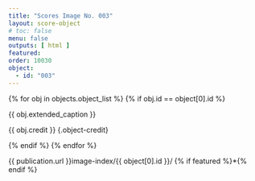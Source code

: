 ```yaml
---
title: "Scores Image No. 003"
layout: score-object
# toc: false
menu: false
outputs: [ html ]
featured: 
order: 10030
object:
  - id: "003"
---
```


{% for obj in objects.object_list %}
{% if obj.id == object[0].id %}

{{ obj.extended_caption }}

{{ obj.credit }} {.object-credit}

{% endif %}
{% endfor %}

<div class="object-credit object-url is-print-only">

{{ publication.url }}image-index/{{ object[0].id }}/ {% if featured %}*{% endif %}

</div>
